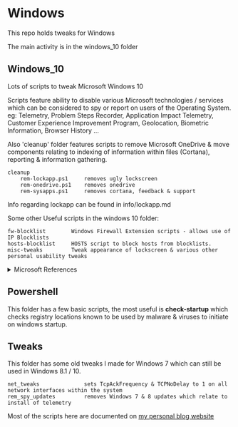 # Windows

This repo holds tweaks for Windows

The main activity is in the windows_10 folder

## Windows_10

Lots of scripts to tweak Microsoft Windows 10

Scripts feature ability to disable various Microsoft technologies / services which can be considered to spy or report on users of the Operating System. eg: Telemetry, Problem Steps Recorder, Application Impact Telemetry, Customer Experience Improvement Program, Geolocation, Biometric Information, Browser History ...

Also 'cleanup' folder features scripts to remove Microsoft OneDrive & move components relating to indexing of information within files (Cortana), reporting & information gathering.

    cleanup
        rem-lockapp.ps1     removes ugly lockscreen
        rem-onedrive.ps1    removes onedrive
        rem-sysapps.ps1     removes cortana, feedback & support

Info regarding lockapp can be found in info/lockapp.md

Some other Useful scripts in the windows 10 folder:

    fw-blocklist        Windows Firewall Extension scripts - allows use of IP Blocklists
    hosts-blocklist     HOSTS script to block hosts from blocklists.
    misc-tweaks         Tweak appearance of lockscreen & various other personal usability tweaks

<details>
  <summary>Microsoft References</summary>
[Configure Windows telemetry in your organization](https://technet.microsoft.com/en-us/itpro/windows/manage/configure-windows-telemetry-in-your-organization)

[Manage connections from Windows operating system components to Microsoft services](https://technet.microsoft.com/en-us/itpro/windows/manage/manage-connections-from-windows-operating-system-components-to-microsoft-services#bkmk-priv-feedback)
</details>

## Powershell

This folder has a few basic scripts, the most useful is **check-startup** which checks registry locations known to be used by malware & viruses to initiate on windows startup.

## Tweaks

This folder has some old tweaks I made for Windows 7 which can still be used in Windows 8.1 / 10.

    net_tweaks              sets TcpAckFrequency & TCPNoDelay to 1 on all network interfaces within the system
    rem_spy_updates         removes Windows 7 & 8 updates which relate to install of telemetry

Most of the scripts here are documented on [my personal blog website](https://equk.co.uk/)
